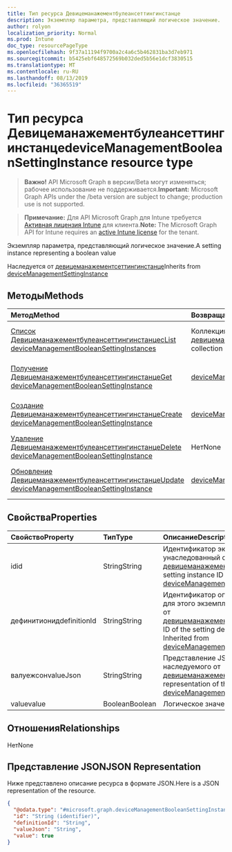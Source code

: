 ```yaml
---
title: Тип ресурса Девицеманажементбулеансеттингинстанце
description: Экземпляр параметра, представляющий логическое значение.
author: rolyon
localization_priority: Normal
ms.prod: Intune
doc_type: resourcePageType
ms.openlocfilehash: 9f37a11194f9700a2c4a6c5b462831ba3d7eb971
ms.sourcegitcommit: b5425ebf648572569b032ded5b56e1dcf3830515
ms.translationtype: MT
ms.contentlocale: ru-RU
ms.lasthandoff: 08/13/2019
ms.locfileid: "36365519"
---
```

# <a name="devicemanagementbooleansettinginstance-resource-type"></a><span data-ttu-id="21003-103">Тип ресурса Девицеманажементбулеансеттингинстанце</span><span class="sxs-lookup"><span data-stu-id="21003-103">deviceManagementBooleanSettingInstance resource type</span></span>

> <span data-ttu-id="21003-104">**Важно!** API Microsoft Graph в версии/Beta могут изменяться; рабочее использование не поддерживается.</span><span class="sxs-lookup"><span data-stu-id="21003-104">**Important:** Microsoft Graph APIs under the /beta version are subject to change; production use is not supported.</span></span>

> <span data-ttu-id="21003-105">**Примечание:** Для API Microsoft Graph для Intune требуется [Активная лицензия Intune](https://go.microsoft.com/fwlink/?linkid=839381) для клиента.</span><span class="sxs-lookup"><span data-stu-id="21003-105">**Note:** The Microsoft Graph API for Intune requires an [active Intune license](https://go.microsoft.com/fwlink/?linkid=839381) for the tenant.</span></span>

<span data-ttu-id="21003-106">Экземпляр параметра, представляющий логическое значение.</span><span class="sxs-lookup"><span data-stu-id="21003-106">A setting instance representing a boolean value</span></span>


<span data-ttu-id="21003-107">Наследуется от [девицеманажементсеттингинстанце](../resources/intune-deviceintent-devicemanagementsettinginstance.md)</span><span class="sxs-lookup"><span data-stu-id="21003-107">Inherits from [deviceManagementSettingInstance](../resources/intune-deviceintent-devicemanagementsettinginstance.md)</span></span>

## <a name="methods"></a><span data-ttu-id="21003-108">Методы</span><span class="sxs-lookup"><span data-stu-id="21003-108">Methods</span></span>
|<span data-ttu-id="21003-109">Метод</span><span class="sxs-lookup"><span data-stu-id="21003-109">Method</span></span>|<span data-ttu-id="21003-110">Возвращаемый тип</span><span class="sxs-lookup"><span data-stu-id="21003-110">Return Type</span></span>|<span data-ttu-id="21003-111">Описание</span><span class="sxs-lookup"><span data-stu-id="21003-111">Description</span></span>|
|:---|:---|:---|
|[<span data-ttu-id="21003-112">Список Девицеманажементбулеансеттингинстанцес</span><span class="sxs-lookup"><span data-stu-id="21003-112">List deviceManagementBooleanSettingInstances</span></span>](../api/intune-deviceintent-devicemanagementbooleansettinginstance-list.md)|<span data-ttu-id="21003-113">Коллекция [девицеманажементбулеансеттингинстанце](../resources/intune-deviceintent-devicemanagementbooleansettinginstance.md)</span><span class="sxs-lookup"><span data-stu-id="21003-113">[deviceManagementBooleanSettingInstance](../resources/intune-deviceintent-devicemanagementbooleansettinginstance.md) collection</span></span>|<span data-ttu-id="21003-114">Список свойств и связей объектов [девицеманажементбулеансеттингинстанце](../resources/intune-deviceintent-devicemanagementbooleansettinginstance.md) .</span><span class="sxs-lookup"><span data-stu-id="21003-114">List properties and relationships of the [deviceManagementBooleanSettingInstance](../resources/intune-deviceintent-devicemanagementbooleansettinginstance.md) objects.</span></span>|
|[<span data-ttu-id="21003-115">Получение Девицеманажементбулеансеттингинстанце</span><span class="sxs-lookup"><span data-stu-id="21003-115">Get deviceManagementBooleanSettingInstance</span></span>](../api/intune-deviceintent-devicemanagementbooleansettinginstance-get.md)|[<span data-ttu-id="21003-116">deviceManagementBooleanSettingInstance</span><span class="sxs-lookup"><span data-stu-id="21003-116">deviceManagementBooleanSettingInstance</span></span>](../resources/intune-deviceintent-devicemanagementbooleansettinginstance.md)|<span data-ttu-id="21003-117">Чтение свойств и связей объекта [девицеманажементбулеансеттингинстанце](../resources/intune-deviceintent-devicemanagementbooleansettinginstance.md) .</span><span class="sxs-lookup"><span data-stu-id="21003-117">Read properties and relationships of the [deviceManagementBooleanSettingInstance](../resources/intune-deviceintent-devicemanagementbooleansettinginstance.md) object.</span></span>|
|[<span data-ttu-id="21003-118">Создание Девицеманажементбулеансеттингинстанце</span><span class="sxs-lookup"><span data-stu-id="21003-118">Create deviceManagementBooleanSettingInstance</span></span>](../api/intune-deviceintent-devicemanagementbooleansettinginstance-create.md)|[<span data-ttu-id="21003-119">deviceManagementBooleanSettingInstance</span><span class="sxs-lookup"><span data-stu-id="21003-119">deviceManagementBooleanSettingInstance</span></span>](../resources/intune-deviceintent-devicemanagementbooleansettinginstance.md)|<span data-ttu-id="21003-120">Создание нового объекта [девицеманажементбулеансеттингинстанце](../resources/intune-deviceintent-devicemanagementbooleansettinginstance.md) .</span><span class="sxs-lookup"><span data-stu-id="21003-120">Create a new [deviceManagementBooleanSettingInstance](../resources/intune-deviceintent-devicemanagementbooleansettinginstance.md) object.</span></span>|
|[<span data-ttu-id="21003-121">Удаление Девицеманажементбулеансеттингинстанце</span><span class="sxs-lookup"><span data-stu-id="21003-121">Delete deviceManagementBooleanSettingInstance</span></span>](../api/intune-deviceintent-devicemanagementbooleansettinginstance-delete.md)|<span data-ttu-id="21003-122">Нет</span><span class="sxs-lookup"><span data-stu-id="21003-122">None</span></span>|<span data-ttu-id="21003-123">Удаляет объект [девицеманажементбулеансеттингинстанце](../resources/intune-deviceintent-devicemanagementbooleansettinginstance.md).</span><span class="sxs-lookup"><span data-stu-id="21003-123">Deletes a [deviceManagementBooleanSettingInstance](../resources/intune-deviceintent-devicemanagementbooleansettinginstance.md).</span></span>|
|[<span data-ttu-id="21003-124">Обновление Девицеманажементбулеансеттингинстанце</span><span class="sxs-lookup"><span data-stu-id="21003-124">Update deviceManagementBooleanSettingInstance</span></span>](../api/intune-deviceintent-devicemanagementbooleansettinginstance-update.md)|[<span data-ttu-id="21003-125">deviceManagementBooleanSettingInstance</span><span class="sxs-lookup"><span data-stu-id="21003-125">deviceManagementBooleanSettingInstance</span></span>](../resources/intune-deviceintent-devicemanagementbooleansettinginstance.md)|<span data-ttu-id="21003-126">Обновление свойств объекта [девицеманажементбулеансеттингинстанце](../resources/intune-deviceintent-devicemanagementbooleansettinginstance.md) .</span><span class="sxs-lookup"><span data-stu-id="21003-126">Update the properties of a [deviceManagementBooleanSettingInstance](../resources/intune-deviceintent-devicemanagementbooleansettinginstance.md) object.</span></span>|

## <a name="properties"></a><span data-ttu-id="21003-127">Свойства</span><span class="sxs-lookup"><span data-stu-id="21003-127">Properties</span></span>
|<span data-ttu-id="21003-128">Свойство</span><span class="sxs-lookup"><span data-stu-id="21003-128">Property</span></span>|<span data-ttu-id="21003-129">Тип</span><span class="sxs-lookup"><span data-stu-id="21003-129">Type</span></span>|<span data-ttu-id="21003-130">Описание</span><span class="sxs-lookup"><span data-stu-id="21003-130">Description</span></span>|
|:---|:---|:---|
|<span data-ttu-id="21003-131">id</span><span class="sxs-lookup"><span data-stu-id="21003-131">id</span></span>|<span data-ttu-id="21003-132">String</span><span class="sxs-lookup"><span data-stu-id="21003-132">String</span></span>|<span data-ttu-id="21003-133">Идентификатор экземпляра параметра, унаследованный от [девицеманажементсеттингинстанце](../resources/intune-deviceintent-devicemanagementsettinginstance.md)</span><span class="sxs-lookup"><span data-stu-id="21003-133">The setting instance ID Inherited from [deviceManagementSettingInstance](../resources/intune-deviceintent-devicemanagementsettinginstance.md)</span></span>|
|<span data-ttu-id="21003-134">дефинитионид</span><span class="sxs-lookup"><span data-stu-id="21003-134">definitionId</span></span>|<span data-ttu-id="21003-135">String</span><span class="sxs-lookup"><span data-stu-id="21003-135">String</span></span>|<span data-ttu-id="21003-136">Идентификатор определения параметра для этого экземпляра, унаследованного от [девицеманажементсеттингинстанце](../resources/intune-deviceintent-devicemanagementsettinginstance.md)</span><span class="sxs-lookup"><span data-stu-id="21003-136">The ID of the setting definition for this instance Inherited from [deviceManagementSettingInstance](../resources/intune-deviceintent-devicemanagementsettinginstance.md)</span></span>|
|<span data-ttu-id="21003-137">валуежсон</span><span class="sxs-lookup"><span data-stu-id="21003-137">valueJson</span></span>|<span data-ttu-id="21003-138">String</span><span class="sxs-lookup"><span data-stu-id="21003-138">String</span></span>|<span data-ttu-id="21003-139">Представление JSON значения, наследуемого от [девицеманажементсеттингинстанце](../resources/intune-deviceintent-devicemanagementsettinginstance.md)</span><span class="sxs-lookup"><span data-stu-id="21003-139">JSON representation of the value Inherited from [deviceManagementSettingInstance](../resources/intune-deviceintent-devicemanagementsettinginstance.md)</span></span>|
|<span data-ttu-id="21003-140">value</span><span class="sxs-lookup"><span data-stu-id="21003-140">value</span></span>|<span data-ttu-id="21003-141">Boolean</span><span class="sxs-lookup"><span data-stu-id="21003-141">Boolean</span></span>|<span data-ttu-id="21003-142">Логическое значение</span><span class="sxs-lookup"><span data-stu-id="21003-142">The boolean value</span></span>|

## <a name="relationships"></a><span data-ttu-id="21003-143">Отношения</span><span class="sxs-lookup"><span data-stu-id="21003-143">Relationships</span></span>
<span data-ttu-id="21003-144">Нет</span><span class="sxs-lookup"><span data-stu-id="21003-144">None</span></span>

## <a name="json-representation"></a><span data-ttu-id="21003-145">Представление JSON</span><span class="sxs-lookup"><span data-stu-id="21003-145">JSON Representation</span></span>
<span data-ttu-id="21003-146">Ниже представлено описание ресурса в формате JSON.</span><span class="sxs-lookup"><span data-stu-id="21003-146">Here is a JSON representation of the resource.</span></span>
<!-- {
  "blockType": "resource",
  "keyProperty": "id",
  "@odata.type": "microsoft.graph.deviceManagementBooleanSettingInstance"
}
-->
``` json
{
  "@odata.type": "#microsoft.graph.deviceManagementBooleanSettingInstance",
  "id": "String (identifier)",
  "definitionId": "String",
  "valueJson": "String",
  "value": true
}
```



